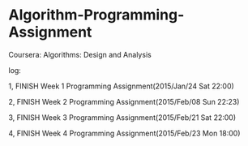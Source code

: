 # Algorithm-Programming-Assignment
Coursera: Algorithms: Design and Analysis

log:

1, FINISH Week 1 Programming Assignment(2015/Jan/24 Sat 22:00)

2, FINISH Week 2 Programming Assignment(2015/Feb/08 Sun 22:23)

3, FINISH Week 3 Programming Assignment(2015/Feb/21 Sat 22:00)

4, FINISH Week 4 Programming Assignment(2015/Feb/23 Mon 18:00)
